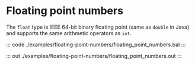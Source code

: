 # Floating point numbers

The `float` type is IEEE 64-bit binary floating point (same as `double` in Java) and supports the same arithmetic
operators as `int`.

::: code ./examples/floating-point-numbers/floating_point_numbers.bal :::

::: out ./examples/floating-point-numbers/floating_point_numbers.out :::